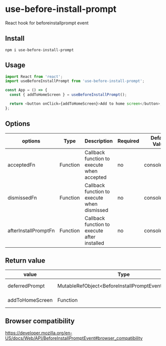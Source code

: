 # use-before-install-prompt

React hook for beforeinstallprompt event

## Install

```
npm i use-before-install-prompt
```

## Usage

<!-- [Live Demo(Code Sandbox)](https://codesandbox.io/s/react-daily-hooksuse-axios-example-kur53) -->

```js
import React from 'react';
import useBeforeInstallPrompt from 'use-before-install-prompt';

const App = () => {
  const { addToHomeScreen } = useBeforeInstallPrompt();

  return <button onClick={addToHomeScreen}>Add to home screen</button>;
};
```

## Options

| options              | Type     | Description                                  | Required | Default Value |
| -------------------- | -------- | -------------------------------------------- | -------- | ------------- |
| acceptedFn           | Function | Callback function to execute when accepted   | no       | console.log() |
| dismissedFn          | Function | Callback function to execute when dismissed  | no       | console.log() |
| afterInstallPromptFn | Function | Callback function to execute after installed | no       | console.log() |

## Return value

| value           | Type                                                 | Description                 |
| --------------- | ---------------------------------------------------- | --------------------------- |
| deferredPrompt  | MutableRefObject<BeforeInstallPromptEvent,undefined> | deferredPrompt Ref          |
| addToHomeScreen | Function                                             | Add to home screen function |

## Browser compatibility

https://developer.mozilla.org/en-US/docs/Web/API/BeforeInstallPromptEvent#browser_compatibility
